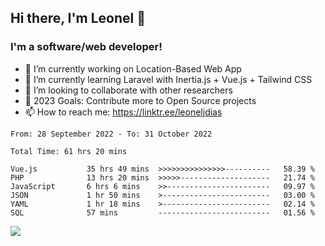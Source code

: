 ## Hi there, I'm Leonel 👋

### I'm a software/web developer!
- 🔭 I’m currently working on Location-Based Web App
- 🌱 I’m currently learning Laravel with Inertia.js + Vue.js + Tailwind CSS
- 👯 I’m looking to collaborate with other researchers
- 🥅 2023 Goals: Contribute more to Open Source projects
- 📫 How to reach me: https://linktr.ee/leoneljdias

<!--START_SECTION:waka-->

```text
From: 28 September 2022 - To: 31 October 2022

Total Time: 61 hrs 20 mins

Vue.js           35 hrs 49 mins  >>>>>>>>>>>>>>>----------   58.39 %
PHP              13 hrs 20 mins  >>>>>--------------------   21.74 %
JavaScript       6 hrs 6 mins    >>-----------------------   09.97 %
JSON             1 hr 50 mins    >------------------------   03.00 %
YAML             1 hr 18 mins    >------------------------   02.14 %
SQL              57 mins         -------------------------   01.56 %
```

<!--END_SECTION:waka-->

![](https://komarev.com/ghpvc/?username=leoneljdias&color=blue&style=flat-square)
